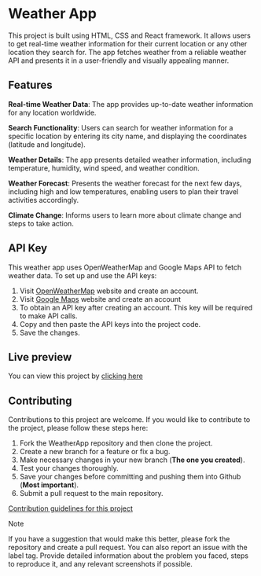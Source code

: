 # Weather App

This project is built using HTML, CSS and React framework. It allows users to get real-time weather information for their current location or any other location they search for. The app fetches weather from a reliable weather API and presents it in a user-friendly and visually appealing manner.

## Features

**Real-time Weather Data**: The app provides up-to-date weather information for any location worldwide.

**Search Functionality**: Users can search for weather information for a specific location by entering its city name, and displaying the coordinates (latitude and longitude).

**Weather Details**: The app presents detailed weather information, including temperature, humidity, wind speed, and weather condition.

**Weather Forecast**: Presents the weather forecast for the next few days, including high and low temperatures, enabling users to plan their travel activities accordingly.

**Climate Change**: Informs users to learn more about climate change and steps to take action.

## API Key

This weather app uses OpenWeatherMap and Google Maps API to fetch weather data. To set up and use the API keys:

1. Visit [OpenWeatherMap](https://openweathermap.org/) website and create an account.
2. Visit [Google Maps](https://developers.google.com/maps/documentation/javascript/get-api-key) website and create an account
3. To obtain an API key after creating an account. This key will be required to make API calls.
4. Copy and then paste the API keys into the project code.
5. Save the changes.

## Live preview

You can view this project by [clicking here](https://weather-app-two-peach.vercel.app/)

## Contributing

Contributions to this project are welcome. If you would like to contribute to the project, please follow these steps here:

1. Fork the WeatherApp repository and then clone the project.
2. Create a new branch for a feature or fix a bug.
3. Make necessary changes in your new branch (**The one you created**).
4. Test your changes thoroughly.
5. Save your changes before committing and pushing them into Github (**Most important**).
6. Submit a pull request to the main repository.

[Contribution guidelines for this project](CONTRIBUTING.md)

> [!NOTE]
> If you have a suggestion that would make this better, please fork the repository and create a pull request. You can also report an issue with the label tag. Provide detailed information about the problem you faced, steps to reproduce it, and any relevant screenshots if possible.
